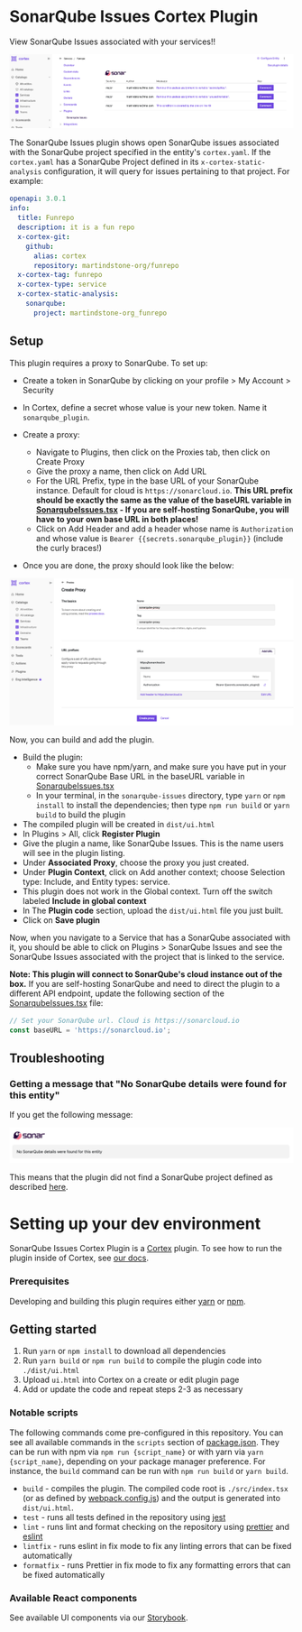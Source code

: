 # SonarQube Issues Cortex Plugin

View SonarQube Issues associated with your services!!

<div align="center"><img src="img/sonarqube-plugin.png" /></div>

The SonarQube Issues plugin shows open SonarQube issues associated with the SonarQube project specified in the entity's `cortex.yaml`. If the `cortex.yaml` has a SonarQube Project defined in its `x-cortex-static-analysis` configuration, it will query for issues pertaining to that project. For example:

```yaml
openapi: 3.0.1
info:
  title: Funrepo
  description: it is a fun repo
  x-cortex-git:
    github:
      alias: cortex
      repository: martindstone-org/funrepo
  x-cortex-tag: funrepo
  x-cortex-type: service
  x-cortex-static-analysis:
    sonarqube:
      project: martindstone-org_funrepo
```

## Setup

This plugin requires a proxy to SonarQube. To set up:

- Create a token in SonarQube by clicking on your profile > My Account > Security
- In Cortex, define a secret whose value is your new token. Name it `sonarqube_plugin`.
- Create a proxy:
  - Navigate to Plugins, then click on the Proxies tab, then click on Create Proxy
  - Give the proxy a name, then click on Add URL
  - For the URL Prefix, type in the base URL of your SonarQube instance. Default for cloud is `https://sonarcloud.io`. **This URL prefix should be exactly the same as the value of the baseURL variable in [SonarqubeIssues.tsx](src/components/SonarqubeIssues.tsx) - If you are self-hosting SonarQube, you will have to your own base URL in both places!**
  - Click on Add Header and add a header whose name is `Authorization` and whose value is `Bearer {{secrets.sonarqube_plugin}}` (include the curly braces!)

- Once you are done, the proxy should look like the below:

<div align="center"><img src="img/sonarqube-proxy.png"></div>

Now, you can build and add the plugin. 

- Build the plugin:
  - Make sure you have npm/yarn, and make sure you have put in your correct SonarQube Base URL in the baseURL variable in [SonarqubeIssues.tsx](src/components/SonarqubeIssues.tsx)
  - In your terminal, in the `sonarqube-issues` directory, type `yarn` or `npm install` to install the dependencies; then type `npm run build` or `yarn build` to build the plugin
- The compiled plugin will be created in `dist/ui.html`
- In Plugins > All, click **Register Plugin**
- Give the plugin a name, like SonarQube Issues. This is the name users will see in the plugin listing.
- Under **Associated Proxy**, choose the proxy you just created.
- Under **Plugin Context**, click on Add another context; choose Selection type: Include, and Entity types: service.
- This plugin does not work in the Global context. Turn off the switch labeled **Include in global context**
- In The **Plugin code** section, upload the `dist/ui.html` file you just built.
- Click on **Save plugin**

Now, when you navigate to a Service that has a SonarQube associated with it, you should be able to click on Plugins > SonarQube Issues and see the SonarQube Issues associated with the project that is linked to the service.

**Note: This plugin will connect to SonarQube's cloud instance out of the box.** If you are self-hosting SonarQube and need to direct the plugin to a different API endpoint, update the following section of the [SonarqubeIssues.tsx](src/components/SonarqubeIssues.tsx) file:

```ts
// Set your SonarQube url. Cloud is https://sonarcloud.io
const baseURL = 'https://sonarcloud.io';
```

## Troubleshooting

### Getting a message that "No SonarQube details were found for this entity"

If you get the following message:

<div align="center"><img src="img/sonarqube-no-project.png" width="540" /></div>

This means that the plugin did not find a SonarQube project defined as described [here](https://docs.cortex.io/docs/reference/integrations/sonarqube#entity-descriptor).

# Setting up your dev environment

SonarQube Issues Cortex Plugin is a [Cortex](https://www.cortex.io/) plugin. To see how to run the plugin inside of Cortex, see [our docs](https://docs.cortex.io/docs/plugins).

### Prerequisites

Developing and building this plugin requires either [yarn](https://classic.yarnpkg.com/lang/en/docs/install/) or [npm](https://docs.npmjs.com/downloading-and-installing-node-js-and-npm).

## Getting started

1. Run `yarn` or `npm install` to download all dependencies
2. Run `yarn build` or `npm run build` to compile the plugin code into `./dist/ui.html`
3. Upload `ui.html` into Cortex on a create or edit plugin page
4. Add or update the code and repeat steps 2-3 as necessary

### Notable scripts

The following commands come pre-configured in this repository. You can see all available commands in the `scripts` section of [package.json](./package.json). They can be run with npm via `npm run {script_name}` or with yarn via `yarn {script_name}`, depending on your package manager preference. For instance, the `build` command can be run with `npm run build` or `yarn build`.

- `build` - compiles the plugin. The compiled code root is `./src/index.tsx` (or as defined by [webpack.config.js](webpack.config.js)) and the output is generated into `dist/ui.html`.
- `test` - runs all tests defined in the repository using [jest](https://jestjs.io/)
- `lint` - runs lint and format checking on the repository using [prettier](https://prettier.io/) and [eslint](https://eslint.org/)
- `lintfix` - runs eslint in fix mode to fix any linting errors that can be fixed automatically
- `formatfix` - runs Prettier in fix mode to fix any formatting errors that can be fixed automatically

### Available React components

See available UI components via our [Storybook](https://cortexapps.github.io/plugin-core/).
